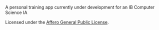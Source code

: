 A personal training app currently under development for an IB Computer Science IA

Licensed under the [Affero General Public License](https://github.com/alex-k-exe/pt-app/blob/main/LICENCE.txt).